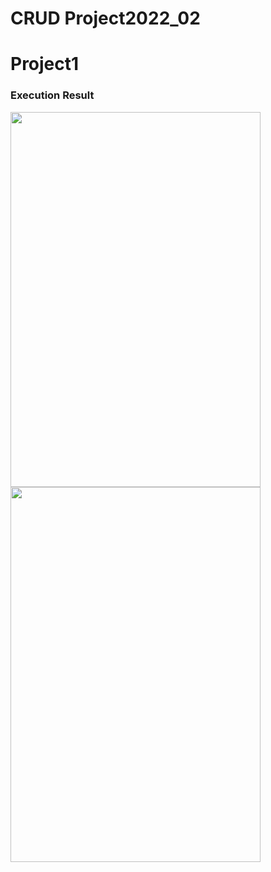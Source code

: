 # CRUD Project2022_02
# Project1
### Execution Result
<img src = "https://user-images.githubusercontent.com/97952121/188143880-27a4679a-d4f9-4e42-846a-42640cf13b3b.png" width = "400" height = "600"><img>
<img src = "https://user-images.githubusercontent.com/97952121/188144022-784c40de-36c3-45e8-8d98-7355a935d407.png" width = "400" height = "600"><img>
